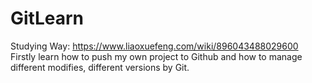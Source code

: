 # GitLearn
Studying Way: https://www.liaoxuefeng.com/wiki/896043488029600  
Firstly learn how to push my own project to Github and how to manage different modifies, different versions by Git.

